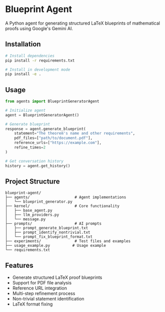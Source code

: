 # Blueprint Agent

A Python agent for generating structured LaTeX blueprints of mathematical proofs using Google's Gemini AI.

## Installation

```bash
# Install dependencies
pip install -r requirements.txt

# Install in development mode
pip install -e .
```

## Usage

```python
from agents import BlueprintGeneratorAgent

# Initialize agent
agent = BlueprintGeneratorAgent()

# Generate blueprint
response = agent.generate_blueprint(
    statement="The theorem's name and other requirements",
    pdf_files=["path/to/document.pdf"],
    reference_urls=["https://example.com"],
    refine_times=2
)

# Get conversation history
history = agent.get_history()
```

## Project Structure

```
blueprint-agent/
├── agents/                    # Agent implementations
│   └── blueprint_generator.py
├── kernel/                    # Core functionality
│   ├── base_agent.py
│   ├── llm_providers.py
│   └── message.py
├── prompts/                   # AI prompts
│   ├── prompt_generate_blueprint.txt
│   ├── prompt_identify_nontrivial.txt
│   └── prompt_fix_blueprint_format.txt
├── experiments/               # Test files and examples
├── usage_example.py          # Usage example
└── requirements.txt
```

## Features

- Generate structured LaTeX proof blueprints
- Support for PDF file analysis
- Reference URL integration
- Multi-step refinement process
- Non-trivial statement identification
- LaTeX format fixing
